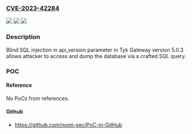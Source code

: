 ### [CVE-2023-42284](https://cve.mitre.org/cgi-bin/cvename.cgi?name=CVE-2023-42284)
![](https://img.shields.io/static/v1?label=Product&message=n%2Fa&color=blue)
![](https://img.shields.io/static/v1?label=Version&message=n%2Fa&color=blue)
![](https://img.shields.io/static/v1?label=Vulnerability&message=n%2Fa&color=brighgreen)

### Description

Blind SQL injection in api_version parameter in Tyk Gateway version 5.0.3 allows attacker to access and dump the database via a crafted SQL query.

### POC

#### Reference
No PoCs from references.

#### Github
- https://github.com/nomi-sec/PoC-in-GitHub

